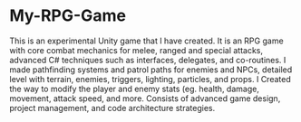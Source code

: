 # My-RPG-Game

This is an experimental Unity game that I have created. It is an RPG game with core combat mechanics for melee, ranged and special attacks, advanced C# techniques such as interfaces, delegates, and co-routines. I made pathfinding systems and patrol paths for enemies and NPCs, detailed level with terrain, enemies, triggers, lighting, particles, and props. I Created the way to modify the player and enemy stats (eg. health, damage, movement, attack speed, and more. Consists of advanced game design, project management, and code architecture strategies.
